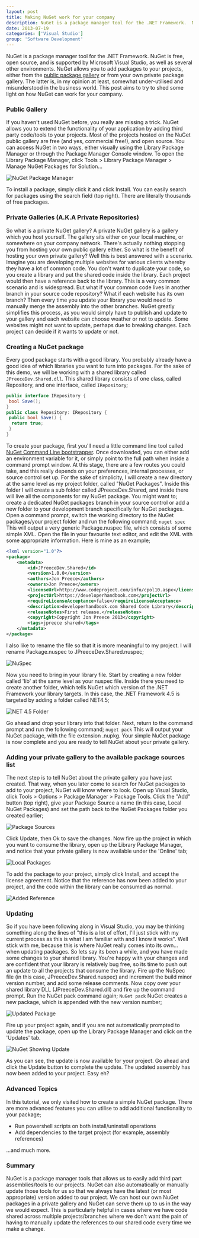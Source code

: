 ```yaml
---
layout: post
title: Making NuGet work for your company
description: NuGet is a package manager tool for the .NET Framework.  NuGet is free, open source, and is supported by Microsoft Visual Studio, as well as several other environments.
date: 2013-07-19
categories: ['Visual Studio']
group: 'Software Development'
---
```


NuGet is a package manager tool for the .NET Framework. NuGet is free, open source, and is supported by Microsoft Visual Studio, as well as several other environments. NuGet allows you to add packages to your projects, either from the [public package gallery](http://nuget.org/ 'NuGet Package Gallery') or from your own private package gallery. The latter is, in my opinion at least, somewhat under-utilised and misunderstood in the business world. This post aims to try to shed some light on how NuGet can work for your company.

### Public Gallery

If you haven't used NuGet before, you really are missing a trick. NuGet allows you to extend the functionality of your application by adding third party code/tools to your projects. Most of the projects hosted on the NuGet public gallery are free (and yes, commercial free!), and open source. You can access NuGet in two ways, either visually using the Library Package Manager or through the Package Manager Console window. To open the Library Package Manager, click Tools > Library Package Manager > Manage NuGet Packages for Solution...

![NuGet Package Manager](nugetpackagemanager1.png)

To install a package, simply click it and click Install. You can easily search for packages using the search field (top right). There are literally thousands of free packages.

### Private Galleries (A.K.A Private Repositories)

So what is a private NuGet gallery? A private NuGet gallery is a gallery which you host yourself. The gallery sits either on your local machine, or somewhere on your company network. There's actually nothing stopping you from hosting your own public gallery either. So what is the benefit of hosting your own private gallery? Well this is best answered with a scenario. Imagine you are developing multiple websites for various clients whereby they have a lot of common code. You don't want to duplicate your code, so you create a library and put the shared code inside the library. Each project would then have a reference back to the library. This is a very common scenario and is widespread. But what if your common code lives in another branch in your source code repository? What if each website has its own branch? Then every time you update your library you would need to manually merge the assembly into the other branches. NuGet greatly simplifies this process, as you would simply have to publish and update to your gallery and each website can choose weather or not to update. Some websites might not want to update, perhaps due to breaking changes. Each project can decide if it wants to update or not.

### Creating a NuGet package

Every good package starts with a good library. You probably already have a good idea of which libraries you want to turn into packages. For the sake of this demo, we will be working with a shared library called `JPreeceDev.Shared.dll`. This shared library consists of one class, called Repository, and one interface, called `IRepository`;

```csharp
public interface IRepository {
 bool Save();
}
public class Repository: IRepository {
 public bool Save() {
  return true;
 }
}
```

To create your package, first you'll need a little command line tool called [NuGet Command Line bootstrapper](http://nuget.codeplex.com/releases/view/58939 'NuGet Command Line Bootstrapper'). Once downloaded, you can either add an environment variable for it, or simply point to the full path when inside a command prompt window. At this stage, there are a few routes you could take, and this really depends on your preferences, internal processes, or source control set up. For the sake of simplicity, I will create a new directory at the same level as my project folder, called "NuGet Packages". Inside this folder I will create a sub folder called JPreeceDev.Shared, and inside there will live all the components for my NuGet package. You might want to; create a dedicated NuGet packages branch in your source control or add a new folder to your development branch specifically for NuGet packages. Open a command prompt, switch the working directory to the NuGet packages/your project folder and run the following command; `nuget spec` This will output a very generic Package.nuspec file, which consists of some simple XML. Open the file in your favourite text editor, and edit the XML with some appropriate information. Here is mine as an example;

```xml
<?xml version="1.0"?>
<package>
	<metadata>
		<id>JPreeceDev.Shared</id>
		<version>1.0.0</version>
		<authors>Jon Preece</authors>
		<owners>Jon Preece</owners>
		<licenseUrl>http://www.codeproject.com/info/cpol10.aspx</licenseUrl>
		<projectUrl>https://developerhandbook.com</projectUrl>
		<requireLicenseAcceptance>false</requireLicenseAcceptance>
		<description>developerhandbook.com Shared Code Library</description>
		<releaseNotes>First release.</releaseNotes>
		<copyright>Copyright Jon Preece 2013</copyright>
		<tags>jpreece shared</tags>
	</metadata>
</package>
```

I also like to rename the file so that it is more meaningful to my project. I will rename Package.nuspec to JPreeceDev.Shared.nuspec;

![NuSpec](nuspec1.png)

Now you need to bring in your library file. Start by creating a new folder called 'lib' at the same level as your nuspec file. Inside there you need to create another folder, which tells NuGet which version of the .NET Framework your library targets. In this case, the .NET Framework 4.5 is targeted by adding a folder called NET4.5;

![NET 4.5 Folder](net45folder1.png)

Go ahead and drop your library into that folder. Next, return to the command prompt and run the following command; `nuget pack` This will output your NuGet package, with the file extension .nupkg. Your simple NuGet package is now complete and you are ready to tell NuGet about your private gallery.

### Adding your private gallery to the available package sources list

The next step is to tell NuGet about the private gallery you have just created. That way, when you later come to search for NuGet packages to add to your project, NuGet will know where to look. Open up Visual Studio, click Tools > Options > Package Manager > Package Tools. Click the "Add" button (top right), give your Package Source a name (in this case, Local NuGet Packages) and set the path back to the NuGet Packages folder you created earlier;

![Package Sources](packagesources1.png)

Click Update, then Ok to save the changes. Now fire up the project in which you want to consume the library, open up the Library Package Manager, and notice that your private gallery is now available under the 'Online' tab;

![Local Packages](localpackages1.png)

To add the package to your project, simply click Install, and accept the license agreement. Notice that the reference has now been added to your project, and the code within the library can be consumed as normal.

![Added Reference](addedreference1.png)

### Updating

So if you have been following along in Visual Studio, you may be thinking something along the lines of "this is a lot of effort, I'll just stick with my current process as this is what I am familiar with and I know it works". Well stick with me, because this is where NuGet really comes into its own... when updating packages. So lets say its been a while, and you have made some changes to your shared library. You're happy with your changes and are confident that your library is relatively bug free, so its time to push out an update to all the projects that consume the library. Fire up the NuSpec file (in this case, JPreeceDev.Shared.nuspec) and increment the build minor version number, and add some release comments. Now copy over your shared library DLL (JPreeceDev.Shared.dll) and fire up the command prompt. Run the NuGet pack command again; `NuGet pack` NuGet creates a new package, which is appended with the new version number;

![Updated Package](updatedpackage1.png)

Fire up your project again, and if you are not automatically prompted to update the package, open up the Library Package Manager and click on the 'Updates' tab.

![NuGet Showing Update](nugetshowingupdate1.png)

As you can see, the update is now available for your project. Go ahead and click the Update button to complete the update. The updated assembly has now been added to your project. Easy eh?

### Advanced Topics

In this tutorial, we only visited how to create a simple NuGet package. There are more advanced features you can utilise to add additional functionality to your package;

- Run powershell scripts on both install/uninstall operations
- Add dependencies to the target project (for example, assembly references)

...and much more.

### Summary

NuGet is a package manager tools that allows us to easily add third part assemblies/tools to our projects. NuGet can also automatically or manually update those tools for us so that we always have the latest (or most appropriate) version added to our project. We can host our own NuGet packages in a private gallery and NuGet can serve them up to us in the way we would expect. This is particularly helpful in cases where we have code shared across multiple projects/branches where we don't want the pain of having to manually update the references to our shared code every time we make a change.
